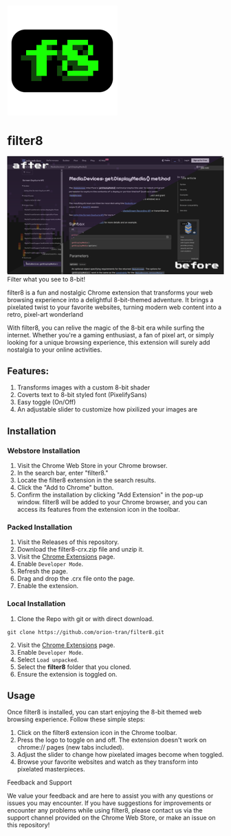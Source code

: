 [![filter8](assets/filter8.svg)](https://github.com/orion-tran/filter8)

# filter8
![comparison](assets/comparison.png)
Filter what you see to 8-bit!

filter8 is a fun and nostalgic Chrome extension that transforms your web browsing experience into a delightful 8-bit-themed adventure. 
It brings a pixelated twist to your favorite websites, turning modern web content into a retro, pixel-art wonderland

With filter8, you can relive the magic of the 8-bit era while surfing the internet. 
Whether you're a gaming enthusiast, a fan of pixel art, or simply looking for a unique browsing experience, this extension will surely add nostalgia to your online activities.

## Features:
1. Transforms images with a custom 8-bit shader
2. Coverts text to 8-bit styled font (PixelifySans)
3. Easy toggle (On/Off)
4. An adjustable slider to customize how pixilized your images are

## Installation
### Webstore Installation
1. Visit the Chrome Web Store in your Chrome browser.
2. In the search bar, enter "filter8."
3. Locate the filter8 extension in the search results.
4. Click the "Add to Chrome" button.
5. Confirm the installation by clicking "Add Extension" in the pop-up window.
filter8 will be added to your Chrome browser, and you can access its features from the extension icon in the toolbar.

### Packed Installation
1. Visit the Releases of this repository.
2. Download the filter8-crx.zip file and unzip it.
3. Visit the [Chrome Extensions](chrome://extensions/) page.
4. Enable `Developer Mode`.
5. Refresh the page.
6. Drag and drop the .crx file onto the page.
7. Enable the extension.

### Local Installation
1. Clone the Repo with git or with direct download.
```
git clone https://github.com/orion-tran/filter8.git
```
2. Visit the [Chrome Extensions](chrome://extensions/) page.
3. Enable `Developer Mode`.
4. Select `Load unpacked`.
5. Select the **filter8** folder that you cloned.
6. Ensure the extension is toggled on.

## Usage
Once filter8 is installed, you can start enjoying the 8-bit themed web browsing experience. Follow these simple steps:
1. Click on the filter8 extension icon in the Chrome toolbar.
2. Press the logo to toggle on and off. The extension doesn't work on chrome:// pages (new tabs included).
3. Adjust the slider to change how pixelated images become when toggled.
4. Browse your favorite websites and watch as they transform into pixelated masterpieces.

Feedback and Support

We value your feedback and are here to assist you with any questions or issues you may encounter.
If you have suggestions for improvements or encounter any problems while using filter8, please contact us via the support channel provided on the Chrome Web Store, or make an issue on this repository!
